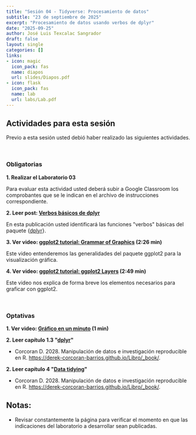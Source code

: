 ```yaml
---
title: "Sesión 04 - Tidyverse: Procesamiento de datos"
subtitle: "23 de septiembre de 2025"
excerpt: "Procesamiento de datos usando verbos de dplyr"
date: "2025-09-25"
author: José Luis Texcalac Sangrador
draft: false
layout: single
categories: []
links:
- icon: magic
  icon_pack: fas
  name: diapos
  url: slides/Diapos.pdf
- icon: flask
  icon_pack: fas
  name: lab
  url: labs/Lab.pdf
---
```


## Actividades para esta sesión 


Previo a esta sesión usted debió haber realizado las siguientes actividades.

&nbsp;

### Obligatorias

**1. Realizar el Laboratorio 03**

Para evaluar esta actividad usted deberá subir a Google Classroom los 
comprobantes que se le indican en el archivo de instrucciones correspondiente.

**2. Leer post: [Verbos básicos de dplyr](https://www.odiolaestadistica.com/estadistica-r/apendice/dplyr-1/)**

En esta publicación usted identificará las funciones "verbos" básicas del paquete {[dplyr](https://dplyr.tidyverse.org)}.

**3. Ver video: [ggplot2 tutorial: Grammar of Graphics](https://youtu.be/uiTc55clwuA?list=PLjgj6kdf_snaBCTJEi53DvRVgOuVbzyku) (2:26 min)**

Este video entenderemos las generalidades del paquete ggplot2 para la visualización gráfica.

**4. Ver video: [ggplot2 tutorial: ggplot2 Layers](https://youtu.be/PiY9hwOkL8U?list=PLjgj6kdf_snaBCTJEi53DvRVgOuVbzyku) (2:49 min)**

Este video nos explica de forma breve los elementos necesarios para graficar con ggplot2.

&nbsp;


### Optativas

**1. Ver video: [Gráfico en un minuto](https://youtube.com/shorts/5mD7BE36lw4?si=o_8PB2bUsX_GagfI) (1 min)** 

**2. Leer capítulo 1.3 "[dplyr](https://derek-corcoran-barrios.github.io/Libro/_book/tidydata.html#dplyr)"** 
- Corcoran D. 2028. Manipulación de datos e investigación reproducible en R. https://derek-corcoran-barrios.github.io/Libro/_book/.

**2. Leer capítulo 4 "[Data tidying](https://derek-corcoran-barrios.github.io/Libro/_book/visualizacion.html)"** 
- Corcoran D. 2028. Manipulación de datos e investigación reproducible en R. https://derek-corcoran-barrios.github.io/Libro/_book/.



## Notas:

* Revisar constantemente la página para verificar el momento en que las 
indicaciones del laboratorio a desarrollar sean publicadas.

&nbsp;

